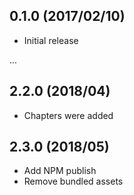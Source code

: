 ## 0.1.0 (2017/02/10)

* Initial release

...

## 2.2.0 (2018/04)

* Chapters were added

## 2.3.0 (2018/05)

* Add NPM publish
* Remove bundled assets
